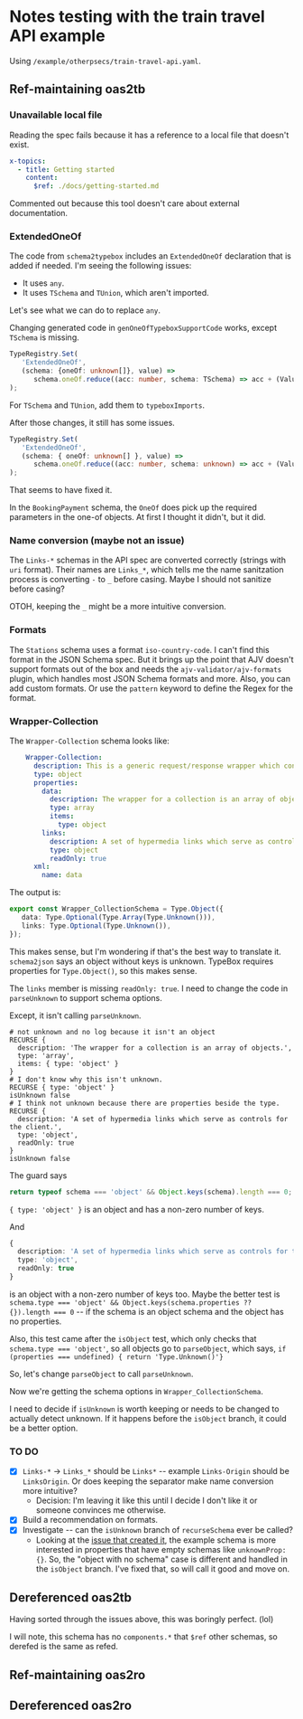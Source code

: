 # Notes testing with the train travel API example

Using `/example/otherpsecs/train-travel-api.yaml`.

## Ref-maintaining oas2tb

### Unavailable local file

Reading the spec fails because it has a reference to a local file that doesn't exist.

```yaml
x-topics:
  - title: Getting started
    content:
      $ref: ./docs/getting-started.md
```

Commented out because this tool doesn't care about external documentation.

### ExtendedOneOf

The code from `schema2typebox` includes an `ExtendedOneOf` declaration that is added if needed. I'm seeing the following issues:

- It uses `any`.
- It uses `TSchema` and `TUnion`, which aren't imported.

Let's see what we can do to replace `any`.

Changing generated code in `genOneOfTypeboxSupportCode` works, except `TSchema` is missing.

```typescript
TypeRegistry.Set(
   'ExtendedOneOf',
   (schema: {oneOf: unknown[]}, value) =>
      schema.oneOf.reduce((acc: number, schema: TSchema) => acc + (Value.Check(schema, value) ? 1 : 0), 0) === 1,
);
```

For `TSchema` and `TUnion`, add them to `typeboxImports`.

After those changes, it still has some issues.

```typescript
TypeRegistry.Set(
   'ExtendedOneOf',
   (schema: { oneOf: unknown[] }, value) =>
      schema.oneOf.reduce((acc: number, schema: unknown) => acc + (Value.Check(schema as TSchema, value) ? 1 : 0), 0) === 1,
);
```

That seems to have fixed it.

In the `BookingPayment` schema, the `OneOf` does pick up the required parameters in the one-of objects. At first I thought it didn't, but it did.

### Name conversion (maybe not an issue)

The `Links-*` schemas in the API spec are converted correctly (strings with `uri` format). Their names are `Links_*`, which tells me the name sanitzation process is converting `-` to `_` before casing. Maybe I should not sanitize before casing?

OTOH, keeping the `_` might be a more intuitive conversion.

### Formats

The `Stations` schema uses a format `iso-country-code`. I can't find this format in the JSON Schema spec. But it brings up the point that AJV doesn't support formats out of the box and needs the `ajv-validator/ajv-formats` plugin, which handles most JSON Schema formats and more. Also, you can add custom formats. Or use the `pattern` keyword to define the Regex for the format.

### Wrapper-Collection

The `Wrapper-Collection` schema looks like:

```yaml
    Wrapper-Collection:
      description: This is a generic request/response wrapper which contains both data and links which serve as hypermedia controls (HATEOAS).
      type: object
      properties:
        data:
          description: The wrapper for a collection is an array of objects.
          type: array
          items:
            type: object
        links:
          description: A set of hypermedia links which serve as controls for the client.
          type: object
          readOnly: true
      xml:
        name: data
```

The output is:

```typescript
export const Wrapper_CollectionSchema = Type.Object({
   data: Type.Optional(Type.Array(Type.Unknown())),
   links: Type.Optional(Type.Unknown()),
});
```

This makes sense, but I'm wondering if that's the best way to translate it. `schema2json` says an object without keys is unknown. TypeBox requires properties for `Type.Object()`, so this makes sense.

The `links` member is missing `readOnly: true`. I need to change the code in `parseUnknown` to support schema options.

Except, it isn't calling `parseUnknown`.

```text
# not unknown and no log because it isn't an object
RECURSE {  
  description: 'The wrapper for a collection is an array of objects.',
  type: 'array',
  items: { type: 'object' }
}
# I don't know why this isn't unknown.
RECURSE { type: 'object' }  
isUnknown false
# I think not unknown because there are properties beside the type.
RECURSE { 
  description: 'A set of hypermedia links which serve as controls for the client.',
  type: 'object',
  readOnly: true
}
isUnknown false
```

The guard says

```typescript
return typeof schema === 'object' && Object.keys(schema).length === 0;
```

`{ type: 'object' }` is an object and has a non-zero number of keys.

And

```typescript
{
  description: 'A set of hypermedia links which serve as controls for the client.',
  type: 'object',
  readOnly: true
}
```

is an object with a non-zero number of keys too. Maybe the better test is `schema.type === 'object' && Object.keys(schema.properties ?? {}).length === 0` -- if the schema is an object schema and the object has no properties.

Also, this test came after the `isObject` test, which only checks that `schema.type === 'object'`, so all objects go to `parseObject`, which says, `if (properties === undefined) { return 'Type.Unknown()'}`

So, let's change `parseObject` to call `parseUnknown`.

Now we're getting the schema options in `Wrapper_CollectionSchema`.

I need to decide if `isUnknown` is worth keeping or needs to be changed to actually detect unknown. If it happens before the `isObject` branch, it could be a better option.

### TO DO

- [x] `Links-*` -> `Links_*` should be `Links*` -- example `Links-Origin` should be `LinksOrigin`. Or does keeping the separator make name conversion more intuitive?
  - Decision: I'm leaving it like this until I decide I don't like it or someone convinces me otherwise.
- [x] Build a recommendation on formats.
- [x] Investigate -- can the `isUnknown` branch of `recurseSchema` ever be called?
  - Looking at the [issue that created it](https://github.com/xddq/schema2typebox/issues/50), the example schema is more interested in properties that have empty schemas like `unknownProp: {}`. So, the "object with no schema" case is different and handled in the `isObject` branch. I've fixed that, so will call it good and move on.

## Dereferenced oas2tb

Having sorted through the issues above, this was boringly perfect. (lol)

I will note, this schema has no `components.*` that `$ref` other schemas, so derefed is the same as refed.

## Ref-maintaining oas2ro

## Dereferenced oas2ro